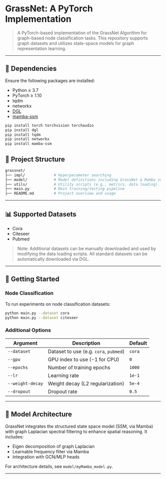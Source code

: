 # GrassNet: A PyTorch Implementation

> A PyTorch-based implementation of the GrassNet Algorithm for graph-based node classification tasks. This repository supports graph datasets and utilizes state-space models for graph representation learning.

---

## 🔧 Dependencies

Ensure the following packages are installed:

- Python ≥ 3.7
- PyTorch ≥ 1.10
- tqdm
- networkx
- [DGL](https://github.com/dmlc/dgl)
- [mamba-ssm](https://github.com/state-spaces/mamba)

```bash
pip install torch torchvision torchaudio
pip install dgl
pip install tqdm
pip install networkx
pip install mamba-ssm
```

## 📂 Project Structure
```bash
grassnet/
├── impl/             # Hyperparameter searching
├── model/            # Model definitions including GrassNet & Mamba variants
├── utils/            # Utility scripts (e.g., metrics, data loading)
├── main.py           # Main training/testing pipeline
├── README.md         # Project overview and usage
```

---

## 📊 Supported Datasets

- Cora
- Citeseer
- Pubmed

> Note: Additional datasets can be manually downloaded and used by modifying the data loading scripts. All standard datasets can be automatically downloaded via DGL.
---


## 🚀 Getting Started

### Node Classification

To run experiments on node classification datasets:

```bash
python main.py --dataset cora
python main.py --dataset citeseer
```

### Additional Options

| Argument         | Description                                 | Default       |
|------------------|---------------------------------------------|---------------|
| `--dataset`      | Dataset to use (e.g. `cora`, `pubmed`)       | `cora`        |
| `--gpu`          | GPU index to use (-1 for CPU)                | `0`           |
| `--epochs`       | Number of training epochs                    | `1000`         |
| `--lr`           | Learning rate                                | `1e-1`        |
| `--weight-decay` | Weight decay (L2 regularization)             | `5e-4`        |
| `--dropout`      | Dropout rate                                 | `0.5`         |

---

## 🧠 Model Architecture

GrassNet integrates the structured state space model (SSM, via Mamba) with graph Laplacian spectral filtering to enhance spatial reasoning. It includes:

- Eigen decomposition of graph Laplacian
- Learnable frequency filter via Mamba
- Integration with GCN/MLP heads

For architecture details, see `model/myMamba_model.py`.

---
